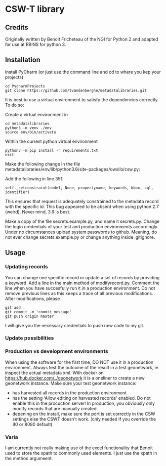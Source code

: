 # CSW-T library
## Credits
Originally written by Benoit Fricheteau of the NGI for Python 2 and adapted for use at RBINS for python 3.
## Installation
Install PyCharm (or just use the command line and cd to where you kep your projects)

    cd PycharmProjects
    git clone https://github.com/tvandenberghe/metadatalibraries.git
 
It is best to use a virtual environment to satisfy the dependencies correctly.
To do so:

Create a virtual environment in 
    
    cd metadatalibraries
    python3 -m venv ./env
    source env/bin/activate
    
Within the current python virtual environment
    
    python3 -m pip install -r requirements.txt
    exit
    
Make the following change in the file metadatalibraries/env/lib/python3.6/site-packages/owslib/csw.py:
 
Add the following in line 351:
 
    self._setconstraint(node1, None, propertyname, keywords, bbox, cql, identifier)
    
This ensures that request is adequately constrained to the metadata record with the specific id. This bug appeared to be absent when using python 2.7 (weird). Never mind, 3.6 is best.

Make a copy of the file secrets.example.py, and name it secrets.py. Change the login credentials of your test and production environments accordingly. Under no circumstances upload system passwords to github. Meaning, do not ever change secrets.example.py or change anything inside .gitignore.


## Usage
### Updating records
You can change one specific record or update a set of records by providing a keyword.
Add a line in the main method of modifyrecord.py. Comment the line when you have succesfully run it in a production environment. Do not remove previous lines as this keeps a trace of all previous modifications. After modifications, please 
 
    git add .
    git commit -m 'commit message'
    git push origin master
    
I will give you the necessary credentials to push new code to my git.
 
### Update possibilities

### Production vs development environments
When using the software for the first time, DO NOT use it in a production environment. Always test the outcome of the result in a test geonetwork, 
ie. inspect the actual metadata xml. With docker on https://hub.docker.com/_/geonetwork it is a oneliner to create a new geonetwork instance. Make sure your test geonetwork instance:

 * has harvested all records in the production environment
 * has the setting 'Allow editing on harvested records' enabled. Do not enable this in the procuction server! In production, you obviously only modify records that are manually created. 
 * depening on the install, make sure the port is set correctly in the CSW settings else the CSWT doesn't work. (only needed if you override the 80 or 8080 default) 

### Varia
I am currently not really making use of the excel functionality that Benoit used to store the xpath to commonly used elements. I just use the xpath in the method argumeent.
